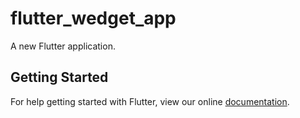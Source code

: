 # flutter_wedget_app

A new Flutter application.

## Getting Started

For help getting started with Flutter, view our online
[documentation](https://flutter.io/).
